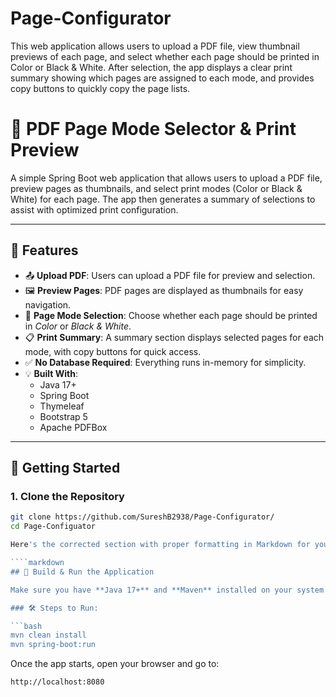 # Page-Configurator
This web application allows users to upload a PDF file, view thumbnail previews of each page, and select whether each page should be printed in Color or Black &amp; White.  After selection, the app displays a clear print summary showing which pages are assigned to each mode, and provides copy buttons to quickly copy the page lists.

# 📄 PDF Page Mode Selector & Print Preview

A simple Spring Boot web application that allows users to upload a PDF file, preview pages as thumbnails, and select print modes (Color or Black & White) for each page. The app then generates a summary of selections to assist with optimized print configuration.

---

## 🔧 Features

- 📤 **Upload PDF**: Users can upload a PDF file for preview and selection.
- 🖼️ **Preview Pages**: PDF pages are displayed as thumbnails for easy navigation.
- 🎨 **Page Mode Selection**: Choose whether each page should be printed in *Color* or *Black & White*.
- 📋 **Print Summary**: A summary section displays selected pages for each mode, with copy buttons for quick access.
- ✅ **No Database Required**: Everything runs in-memory for simplicity.
- 💡 **Built With**:
  - Java 17+
  - Spring Boot
  - Thymeleaf
  - Bootstrap 5
  - Apache PDFBox

---

## 🚀 Getting Started

### 1. Clone the Repository

```bash
git clone https://github.com/SureshB2938/Page-Configurator/
cd Page-Configuator

Here's the corrected section with proper formatting in Markdown for your README:

````markdown
## 🚀 Build & Run the Application

Make sure you have **Java 17+** and **Maven** installed on your system.

### 🛠️ Steps to Run:

```bash
mvn clean install
mvn spring-boot:run
````

Once the app starts, open your browser and go to:

```
http://localhost:8080
```



